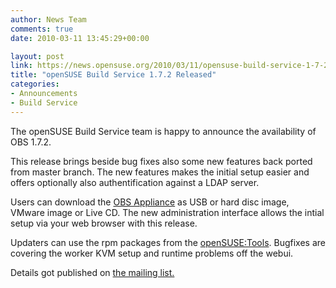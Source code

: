 ```yaml
---
author: News Team
comments: true
date: 2010-03-11 13:45:29+00:00

layout: post
link: https://news.opensuse.org/2010/03/11/opensuse-build-service-1-7-2-got-released/
title: "openSUSE Build Service 1.7.2 Released"
categories:
- Announcements
- Build Service
---
```

The openSUSE Build Service team is happy to announce the availability of OBS 1.7.2.

This release brings beside bug fixes also some new features back ported from master branch. The new features makes the initial setup easier and offers optionally also authentification against a LDAP server.

Users can download the [OBS Appliance](http://en.opensuse.org/Build_Service/OBS-Appliance) as USB or hard disc image, VMware image or Live CD. The new administration interface allows the intial setup via your web browser with this release.

<!-- more -->

Updaters can use the rpm packages from the [openSUSE:Tools](http://software.opensuse.org/search?baseproject=openSUSE:Tools&q=obs+server). Bugfixes are covering the worker KVM setup and runtime problems off the webui.

Details got published on [the mailing list.](http://lists.opensuse.org/opensuse-buildservice/2010-03/msg00054.html)		
